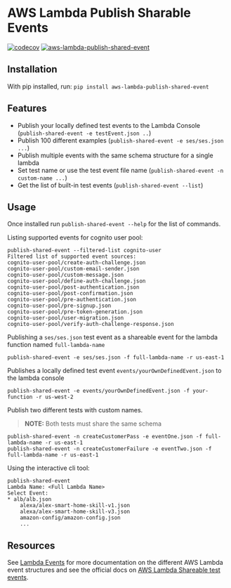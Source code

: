 # AWS Lambda Publish Sharable Events
[![codecov](https://codecov.io/gh/michaelbrewer/aws-lambda-events/branch/main/graph/badge.svg?token=J433NUHYNT)](https://codecov.io/gh/michaelbrewer/aws-lambda-events)
[![aws-lambda-publish-shared-event](https://github.com/michaelbrewer/aws-lambda-events/actions/workflows/python.yml/badge.svg)](https://github.com/michaelbrewer/aws-lambda-events/actions/workflows/python.yml)

## Installation

With pip installed, run: `pip install aws-lambda-publish-shared-event`

## Features

- Publish your locally defined test events to the Lambda Console (`publish-shared-event -e testEvent.json ..`)
- Publish 100 different examples (`publish-shared-event -e ses/ses.json ...`)
- Publish multiple events with the same schema structure for a single lambda
- Set test name or use the test event file name (`publish-shared-event -n custom-name ...`)
- Get the list of built-in test events (`publish-shared-event --list`)

## Usage

Once installed run `publish-shared-event --help` for the list of commands.

Listing supported events for cognito user pool:

```script
publish-shared-event --filtered-list cognito-user
Filtered list of supported event sources:
cognito-user-pool/create-auth-challenge.json
cognito-user-pool/custom-email-sender.json
cognito-user-pool/custom-message.json
cognito-user-pool/define-auth-challenge.json
cognito-user-pool/post-authentication.json
cognito-user-pool/post-confirmation.json
cognito-user-pool/pre-authentication.json
cognito-user-pool/pre-signup.json
cognito-user-pool/pre-token-generation.json
cognito-user-pool/user-migration.json
cognito-user-pool/verify-auth-challenge-response.json
```

Publishing a `ses/ses.json` test event as a shareable event for the lambda function named `full-lambda-name`

```script
publish-shared-event -e ses/ses.json -f full-lambda-name -r us-east-1
```

Publishes a locally defined test event `events/yourOwnDefinedEvent.json` to the lambda console

```script
publish-shared-event -e events/yourOwnDefinedEvent.json -f your-function -r us-west-2
```

Publish two different tests with custom names.

> **NOTE:** Both tests must share the same schema

```script
publish-shared-event -n createCustomerPass -e eventOne.json -f full-lambda-name -r us-east-1
publish-shared-event -n createCustomerFailure -e eventTwo.json -f full-lambda-name -r us-east-1
```

Using the interactive cli tool:

```
publish-shared-event
Lambda Name: <Full Lambda Name>
Select Event:
* alb/alb.json
    alexa/alex-smart-home-skill-v1.json
    alexa/alex-smart-home-skill-v3.json
    amazon-config/amazon-config.json
    ...
```

## Resources

See [Lambda Events](https://lambda.101i.de/) for more documentation on the different AWS Lambda event structures 
and see the official docs on [AWS Lambda Shareable test events](https://docs.aws.amazon.com/lambda/latest/dg/testing-functions.html#creating-shareable-events).
